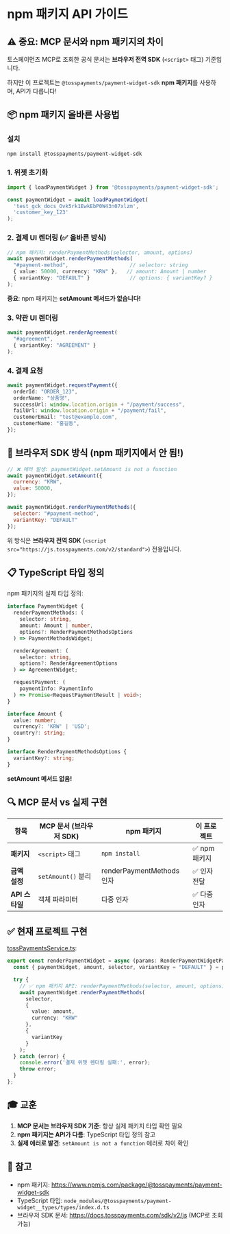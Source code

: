 # npm 패키지 API 가이드

## ⚠️ 중요: MCP 문서와 npm 패키지의 차이

토스페이먼츠 MCP로 조회한 공식 문서는 **브라우저 전역 SDK** (`<script>` 태그) 기준입니다.

하지만 이 프로젝트는 `@tosspayments/payment-widget-sdk` **npm 패키지**를 사용하며, API가 다릅니다!

## 📦 npm 패키지 올바른 사용법

### 설치
```bash
npm install @tosspayments/payment-widget-sdk
```

### 1. 위젯 초기화
```typescript
import { loadPaymentWidget } from '@tosspayments/payment-widget-sdk';

const paymentWidget = await loadPaymentWidget(
  'test_gck_docs_Ovk5rk1EwkEbP0W43n07xlzm',
  'customer_key_123'
);
```

### 2. 결제 UI 렌더링 (✅ 올바른 방식)
```typescript
// npm 패키지: renderPaymentMethods(selector, amount, options)
await paymentWidget.renderPaymentMethods(
  "#payment-method",                    // selector: string
  { value: 50000, currency: "KRW" },   // amount: Amount | number
  { variantKey: "DEFAULT" }             // options: { variantKey? }
);
```

**중요**: npm 패키지는 **setAmount 메서드가 없습니다!**

### 3. 약관 UI 렌더링
```typescript
await paymentWidget.renderAgreement(
  "#agreement",
  { variantKey: "AGREEMENT" }
);
```

### 4. 결제 요청
```typescript
await paymentWidget.requestPayment({
  orderId: "ORDER_123",
  orderName: "상품명",
  successUrl: window.location.origin + "/payment/success",
  failUrl: window.location.origin + "/payment/fail",
  customerEmail: "test@example.com",
  customerName: "홍길동",
});
```

## 🚫 브라우저 SDK 방식 (npm 패키지에서 안 됨!)

```javascript
// ❌ 에러 발생: paymentWidget.setAmount is not a function
await paymentWidget.setAmount({
  currency: "KRW",
  value: 50000,
});

await paymentWidget.renderPaymentMethods({
  selector: "#payment-method",
  variantKey: "DEFAULT"
});
```

위 방식은 **브라우저 전역 SDK** (`<script src="https://js.tosspayments.com/v2/standard">`) 전용입니다.

## 📋 TypeScript 타입 정의

npm 패키지의 실제 타입 정의:

```typescript
interface PaymentWidget {
  renderPaymentMethods: (
    selector: string,
    amount: Amount | number,
    options?: RenderPaymentMethodsOptions
  ) => PaymentMethodsWidget;

  renderAgreement: (
    selector: string,
    options?: RenderAgreementOptions
  ) => AgreementWidget;

  requestPayment: (
    paymentInfo: PaymentInfo
  ) => Promise<RequestPaymentResult | void>;
}

interface Amount {
  value: number;
  currency?: 'KRW' | 'USD';
  country?: string;
}

interface RenderPaymentMethodsOptions {
  variantKey?: string;
}
```

**setAmount 메서드 없음!**

## 🔍 MCP 문서 vs 실제 구현

| 항목 | MCP 문서 (브라우저 SDK) | npm 패키지 | 이 프로젝트 |
|------|------------------------|------------|------------|
| **패키지** | `<script>` 태그 | `npm install` | ✅ npm 패키지 |
| **금액 설정** | `setAmount()` 분리 | renderPaymentMethods 인자 | ✅ 인자 전달 |
| **API 스타일** | 객체 파라미터 | 다중 인자 | ✅ 다중 인자 |

## ✅ 현재 프로젝트 구현

[tossPaymentsService.ts](src/lib/tossPaymentsService.ts):
```typescript
export const renderPaymentWidget = async (params: RenderPaymentWidgetParams) => {
  const { paymentWidget, amount, selector, variantKey = "DEFAULT" } = params;

  try {
    // ✅ npm 패키지 API: renderPaymentMethods(selector, amount, options)
    await paymentWidget.renderPaymentMethods(
      selector,
      {
        value: amount,
        currency: "KRW"
      },
      {
        variantKey
      }
    );
  } catch (error) {
    console.error('결제 위젯 렌더링 실패:', error);
    throw error;
  }
};
```

## 🎓 교훈

1. **MCP 문서는 브라우저 SDK 기준**: 항상 실제 패키지 타입 확인 필요
2. **npm 패키지는 API가 다름**: TypeScript 타입 정의 참고
3. **실제 에러로 발견**: `setAmount is not a function` 에러로 차이 확인

## 🔗 참고

- npm 패키지: https://www.npmjs.com/package/@tosspayments/payment-widget-sdk
- TypeScript 타입: `node_modules/@tosspayments/payment-widget__types/types/index.d.ts`
- 브라우저 SDK 문서: https://docs.tosspayments.com/sdk/v2/js (MCP로 조회 가능)
